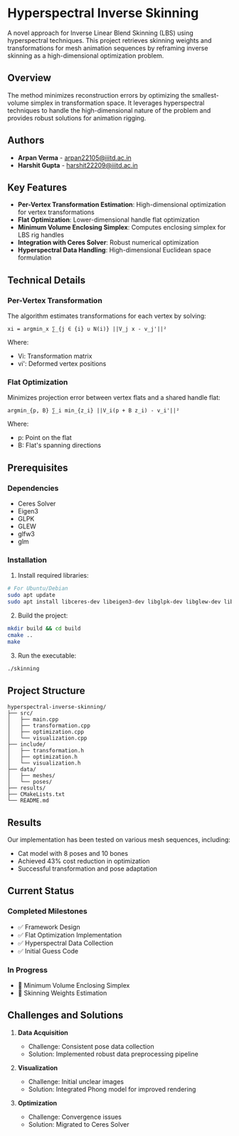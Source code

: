 # Hyperspectral Inverse Skinning

A novel approach for Inverse Linear Blend Skinning (LBS) using hyperspectral techniques. This project retrieves skinning weights and transformations for mesh animation sequences by reframing inverse skinning as a high-dimensional optimization problem.

## Overview

The method minimizes reconstruction errors by optimizing the smallest-volume simplex in transformation space. It leverages hyperspectral techniques to handle the high-dimensional nature of the problem and provides robust solutions for animation rigging.

## Authors

- **Arpan Verma** - [arpan22105@iiitd.ac.in](mailto:arpan22105@iiitd.ac.in)
- **Harshit Gupta** - [harshit22209@iiitd.ac.in](mailto:harshit22209@iiitd.ac.in)

## Key Features

- **Per-Vertex Transformation Estimation**: High-dimensional optimization for vertex transformations
- **Flat Optimization**: Lower-dimensional handle flat optimization
- **Minimum Volume Enclosing Simplex**: Computes enclosing simplex for LBS rig handles
- **Integration with Ceres Solver**: Robust numerical optimization
- **Hyperspectral Data Handling**: High-dimensional Euclidean space formulation

## Technical Details

### Per-Vertex Transformation
The algorithm estimates transformations for each vertex by solving:

```
xi = argmin_x ∑_{j ∈ {i} ∪ N(i)} ||V_j x - v_j'||²
```

Where:
- Vi: Transformation matrix
- vi': Deformed vertex positions

### Flat Optimization
Minimizes projection error between vertex flats and a shared handle flat:

```
argmin_{p, B} ∑_i min_{z_i} ||V_i(p + B z_i) - v_i'||²
```

Where:
- p: Point on the flat
- B: Flat's spanning directions

## Prerequisites

### Dependencies
- Ceres Solver
- Eigen3
- GLPK
- GLEW
- glfw3
- glm

### Installation

1. Install required libraries:
```bash
# For Ubuntu/Debian
sudo apt update
sudo apt install libceres-dev libeigen3-dev libglpk-dev libglew-dev libglfw3-dev libglm-dev
```

2. Build the project:
```bash
mkdir build && cd build
cmake ..
make
```

3. Run the executable:
```bash
./skinning
```

## Project Structure

```
hyperspectral-inverse-skinning/
├── src/
│   ├── main.cpp
│   ├── transformation.cpp
│   ├── optimization.cpp
│   └── visualization.cpp
├── include/
│   ├── transformation.h
│   ├── optimization.h
│   └── visualization.h
├── data/
│   ├── meshes/
│   └── poses/
├── results/
├── CMakeLists.txt
└── README.md
```

## Results

Our implementation has been tested on various mesh sequences, including:
- Cat model with 8 poses and 10 bones
- Achieved 43% cost reduction in optimization
- Successful transformation and pose adaptation

## Current Status

### Completed Milestones
- ✅ Framework Design
- ✅ Flat Optimization Implementation
- ✅ Hyperspectral Data Collection
- ✅ Initial Guess Code

### In Progress
- 🔄 Minimum Volume Enclosing Simplex
- 🔄 Skinning Weights Estimation

## Challenges and Solutions

1. **Data Acquisition**
   - Challenge: Consistent pose data collection
   - Solution: Implemented robust data preprocessing pipeline

2. **Visualization**
   - Challenge: Initial unclear images
   - Solution: Integrated Phong model for improved rendering

3. **Optimization**
   - Challenge: Convergence issues
   - Solution: Migrated to Ceres Solver






